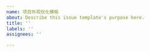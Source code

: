 ```yaml
---
name: 项目外观优化模板
about: Describe this issue template's purpose here.
title: ''
labels: ''
assignees: ''

---
```



